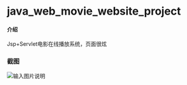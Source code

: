 # java_web_movie_website_project

#### 介绍
Jsp+Servlet电影在线播放系统，页面很炫

### 截图
![输入图片说明](https://images.gitee.com/uploads/images/2021/0203/165943_108a8b34_6526061.jpeg "登录.jpg")